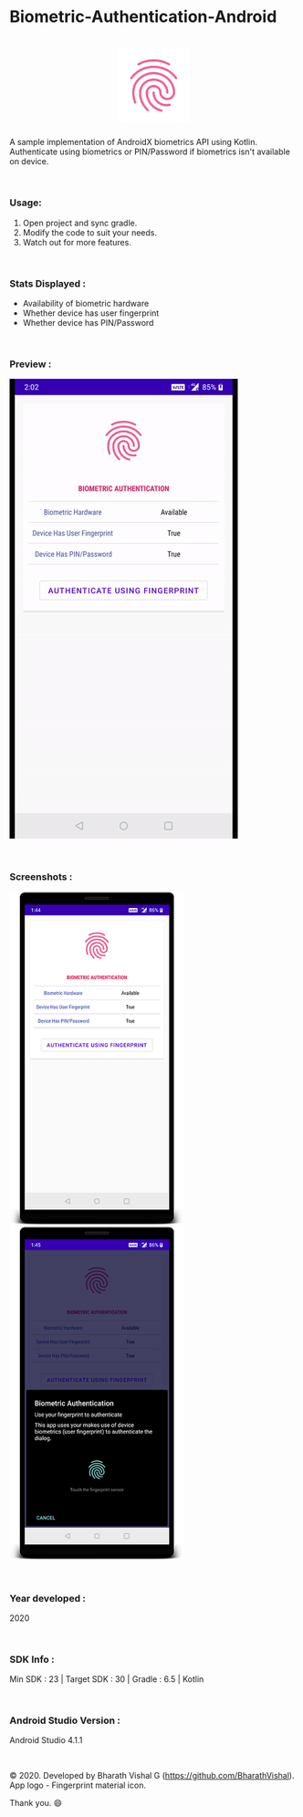 # Biometric-Authentication-Android
 
<h1 align=center>
<img src="Logo/icon.png" width=25%>
</h1>

A sample implementation of AndroidX biometrics API using Kotlin. Authenticate using biometrics or PIN/Password if biometrics isn't available on device.

&nbsp;
### Usage:
1. Open project and sync gradle.
2. Modify the code to suit your needs.
3. Watch out for more features.

&nbsp;
### Stats Displayed :
- Availability of biometric hardware
- Whether device has user fingerprint
- Whether device has PIN/Password


&nbsp;
### Preview : 
![Preview](https://github.com/BharathVishal/Biometric-Authentication-Android/blob/master/Preview/PreviewGif.gif)


&nbsp;
### Screenshots : 
![Screenshot 1](https://github.com/BharathVishal/Biometric-Authentication-Android/blob/master/Screenshots/1.png?s=15)
![Screenshot 2](https://github.com/BharathVishal/Biometric-Authentication-Android/blob/master/Screenshots/2.png?s=15)



&nbsp;
### Year developed : 
2020


&nbsp;

### SDK Info : 
Min SDK : 23  | Target SDK : 30 | Gradle : 6.5  | Kotlin

&nbsp;


### Android Studio Version : 
Android Studio 4.1.1


&nbsp;

© 2020. Developed by Bharath Vishal G (https://github.com/BharathVishal).
App logo - Fingerprint material icon.

Thank you. :smile:
